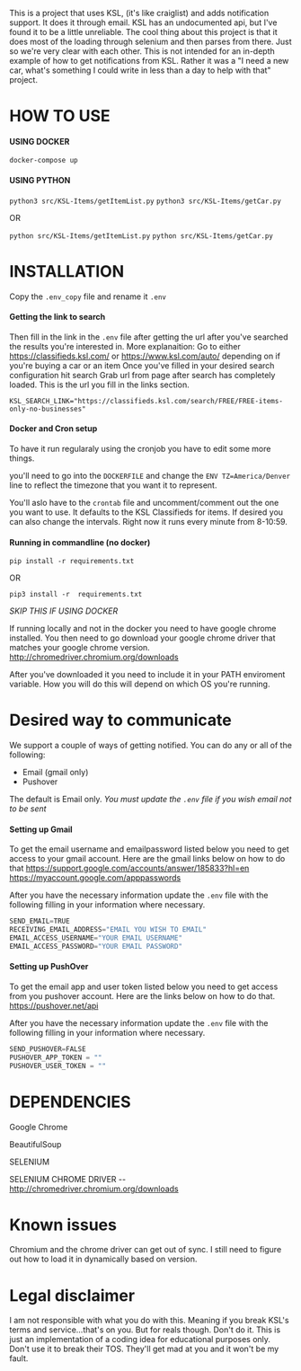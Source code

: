 This is a project that uses KSL, (it's like craiglist) and adds notification support. It does it through email. KSL has an undocumented api, but I've found it to be a little unreliable. The cool thing about this project is that it does most of the loading through selenium and then parses from there. Just so we're very clear with each other. This is not intended for an in-depth example of how to get notifications from KSL. Rather it was a "I need a new car, what's something I could write in less than a day to help with that" project.

# HOW TO USE

#### USING DOCKER

`docker-compose up`

#### USING PYTHON
`python3 src/KSL-Items/getItemList.py`
`python3 src/KSL-Items/getCar.py`

OR

`python src/KSL-Items/getItemList.py`
`python src/KSL-Items/getCar.py`

# INSTALLATION

Copy the `.env_copy` file and rename it `.env`

#### Getting the link to search

Then  fill in the link in the `.env` file after getting the url after you've searched the results you're interested in. 
	More explanaition:
		Go to either https://classifieds.ksl.com/ or https://www.ksl.com/auto/ depending on if you're buying a car or an item
		Once you've filled in your desired search configuration hit search
		Grab url from page after search has completely loaded.
		This is the url you fill in the links section.

`KSL_SEARCH_LINK="https://classifieds.ksl.com/search/FREE/FREE-items-only-no-businesses"`


#### Docker and Cron setup

To have it run regularaly using the cronjob you have to edit some more things.

you'll need to go into the `DOCKERFILE` and change the `ENV TZ=America/Denver` line to reflect the timezone that you want it to represent. 

You'll aslo have to the `crontab` file and uncomment/comment out the one you want to use. It defaults to the KSL Classifieds for items. If desired you can also change the intervals. Right now it runs every minute from 8-10:59.

#### Running in commandline (no docker)
`pip install -r requirements.txt`

OR

`pip3 install -r  requirements.txt`

*SKIP THIS IF USING DOCKER*

If running locally and not in the docker you need to have google chrome installed. You then need to go download your google chrome driver that matches your google chrome version.
http://chromedriver.chromium.org/downloads

After you've downloaded it you need to include it in your PATH enviroment variable. How you will do this will depend on which OS you're running.

# Desired way to communicate
We support a couple of ways of getting notified. You can do any or all of the following:
* Email (gmail only)
* Pushover

The default is Email only. *You must update the `.env` file if you wish email not to be sent*

#### Setting up Gmail

To get the email username and emailpassword listed below you need to get access to your gmail account. Here are the gmail links below on how to do that
https://support.google.com/accounts/answer/185833?hl=en
https://myaccount.google.com/apppasswords

After you have the necessary information update the `.env` file with the following filling in your information where necessary.

```python
SEND_EMAIL=TRUE
RECEIVING_EMAIL_ADDRESS="EMAIL YOU WISH TO EMAIL"
EMAIL_ACCESS_USERNAME="YOUR EMAIL USERNAME"
EMAIL_ACCESS_PASSWORD="YOUR EMAIL PASSWORD"
```

#### Setting up PushOver

To get the email app and user token listed below you need to get access from you pushover account. Here are the links below on how to do that.
https://pushover.net/api

After you have the necessary information update the `.env` file with the following filling in your information where necessary.

```python
SEND_PUSHOVER=FALSE
PUSHOVER_APP_TOKEN = ""
PUSHOVER_USER_TOKEN = ""
```


# DEPENDENCIES
Google Chrome

BeautifulSoup

SELENIUM

SELENIUM CHROME DRIVER -- http://chromedriver.chromium.org/downloads

# Known issues
Chromium and the chrome driver can get out of sync. I still need to figure out how to load it in dynamically based on version.

# Legal disclaimer
I am not responsible with what you do with this. Meaning if you break KSL's terms and service...that's on you.
But for reals though. Don't do it. This is just an implementation of a coding idea for educational purposes only. Don't use it to break their TOS. They'll get mad at you and it won't be my fault.
